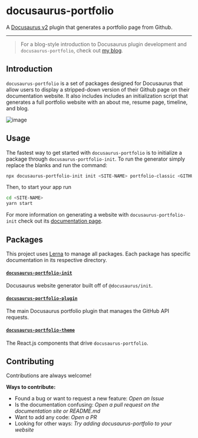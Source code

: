 # docusaurus-portfolio

A [Docusaurus v2](https://github.com/facebook/docusaurus) plugin that generates a portfolio page from Github.

---

> For a blog-style introduction to Docusaurus plugin development and `docusaurus-portfolio`, check out [my blog](https://silva-nick.github.io/portfolio/blog/docusaurus-plugins).

## Introduction

`docusaurus-portfolio` is a set of packages designed for Docusaurus that allow users to display a stripped-down version of their Github page on their documentation website. It also includes includes an initialization script that generates a full portfolio website with an about me, resume page, timeline, and blog.

![image](https://user-images.githubusercontent.com/39960606/123738850-39ef0c80-d86b-11eb-8be7-6e6dcd473dd6.png)

## Usage

The fastest way to get started with `docusaurus-portfolio` is to initialize a package through `docusaurus-portfolio-init`. To run the generator simply replace the blanks and run the command:

```sh
npx docusaurus-portfolio-init init <SITE-NAME> portfolio-classic <GITHUB-USERNAME>
```

Then, to start your app run

```sh
cd <SITE-NAME>
yarn start
```

For more information on generating a website with `docusaurus-portfolio-init` check out its [documentation page](https://github.com/silva-nick/docusaurus-portfolio/tree/main/packages/docusaurus-portfolio-init).

## Packages

This project uses [Lerna](https://lerna.js.org/) to manage all packages. Each package has specific documentation in its respective directory.

#### [`docusaurus-portfolio-init`](https://github.com/silva-nick/docusaurus-portfolio/tree/main/packages/docusaurus-portfolio-init)

Docusaurus website generator built off of `@docusaurus/init`.

#### [`docusaurus-portfolio-plugin`](https://github.com/silva-nick/docusaurus-portfolio/tree/main/packages/docusaurus-portfolio-plugin)

The main Docusaurus portfolio plugin that manages the GitHub API requests.

#### [`docusaurus-portfolio-theme`](https://github.com/silva-nick/docusaurus-portfolio/tree/main/packages/docusaurus-portfolio-theme)

The React.js components that drive `docusaurus-portfolio`.

## Contributing

Contributions are always welcome!

**Ways to contribute:**

- Found a bug or want to request a new feature: _Open an Issue_
- Is the documentation confusing: _Open a pull request on the documentation site or README.md_
- Want to add any code: _Open a PR_
- Looking for other ways: _Try adding docusaurus-portfolio to your website_
